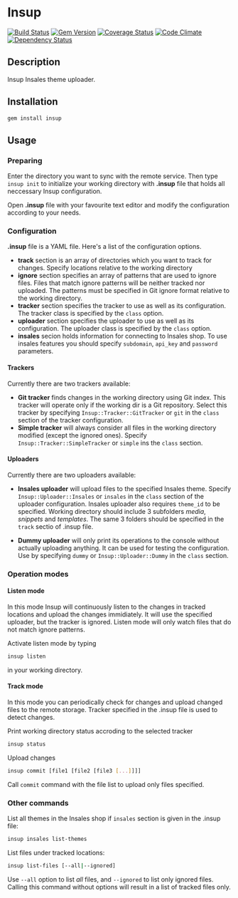 # Insup

[![Build Status](https://travis-ci.org/httplab/insup.svg?branch=master)](https://travis-ci.org/httplab/insup)
[![Gem Version](https://badge.fury.io/rb/insup.svg)](http://badge.fury.io/rb/insup)
[![Coverage Status](https://coveralls.io/repos/httplab/insup/badge.png)](https://coveralls.io/r/httplab/insup)
[![Code Climate](https://codeclimate.com/github/httplab/insup.png)](https://codeclimate.com/github/httplab/insup)
[![Dependency Status](https://gemnasium.com/httplab/insup.svg)](https://gemnasiurm.com/httplab/insup)

## Description

Insup Insales theme uploader.

## Installation

```bash
gem install insup
```

## Usage

### Preparing

Enter the directory you want to sync with the remote service. Then type `insup init` to initialize your working directory with **.insup** file that holds all neccessary Insup configuration.

Open **.insup** file with your favourite text editor and modify the configuration according to your needs.

### Configuration
**.insup** file is a YAML file. Here's a list of the configuration options.

* **track** section is an array of directories which you want to track for changes. Specify locations relative to the working directory
* **ignore** section specifies an array of patterns that are used to ignore files. Files that match ignore patterns will be neither tracked nor uploaded. The patterns must be specified in Git ignore format relative to the working directory.
* **tracker** section specifies the tracker to use as well as its configuration. The tracker class is specified by the `class` option.
* **uploader** section specifies the uploader to use as well as its configuration. The uploader class is specified by the `class` option.
* **insales** secion holds information for connecting to Insales shop. To use insales features you should specify `subdomain`, `api_key` and `password` parameters.

#### Trackers

Currently there are two trackers available:

* **Git tracker** finds changes in the working directory using Git index. This tracker will operate only if the working dir is a Git repository. Select this tracker by specifying `Insup::Tracker::GitTracker` or `git` in the `class` section of the tracker configuration.
* **Simple tracker** will always consider all files in the working directory modified (except the ignored ones). Specify `Insup::Tracker::SimpleTracker` or `simple` ins the `class` section.

#### Uploaders

Currently there are two uploaders available:

* **Insales uploader** will upload files to the specified Insales theme. Specify `Insup::Uploader::Insales` or `insales` in the `class` section of the uploader configuration. Insales uploader also requires `theme_id` to be specified. Working directory should include 3 subfolders *media*, *snippets* and *templates*. The same 3 folders should be specified in the `track` sectio of .insup file.

* **Dummy uploader** will only print its operations to the console without actually uploading anything. It can be used for testing the configuration. Use by specifying `dummy` or `Insup::Uploader::Dummy` in the `class` section.

### Operation modes

#### Listen mode

In this mode Insup will continuously listen to the changes in tracked locations and upload the changes immidiately. It will use the specified uploader, but the tracker is ignored. Listen mode will only watch files that do not match ignore patterns.

Activate listen mode by typing
```bash
insup listen
```
in your working directory.


#### Track mode

In this mode you can periodically check for changes and upload changed files to the remote storage. Tracker specified in the .insup file is used to detect changes.

Print working directory status accroding to the selected tracker
```bash
insup status
```

Upload changes
```bash
insup commit [file1 [file2 [file3 [...]]]]
```
Call `commit` command with the file list to upload only files specified.

### Other commands

List all themes in the Insales shop if `insales` section is given in the .insup file:
```bash
insup insales list-themes
```

List files under tracked locations:
```bash
insup list-files [--all|--ignored]
```
Use `--all` option to list *all* files, and `--ignored` to list only ignored files. Calling this command without options will result in a list of tracked files only.
